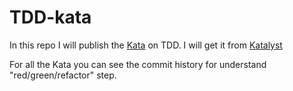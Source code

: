 # TDD-kata

In this repo I will publish the [Kata](https://en.wikipedia.org/wiki/Kata_\(programming\)) on TDD. I will get it from [Katalyst](https://katalyst.codurance.com)

For all the Kata you can see the commit history for understand "red/green/refactor" step.
